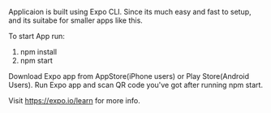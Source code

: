 Applicaion is built using Expo CLI. Since its much easy and fast to setup, and its suitabe for smaller apps like this.

To start App run:

1. npm install
2. npm start

Download Expo app from AppStore(iPhone users) or Play Store(Android Users). 
Run Expo app and scan QR code you've got after running npm start.

Visit https://expo.io/learn for more info.
